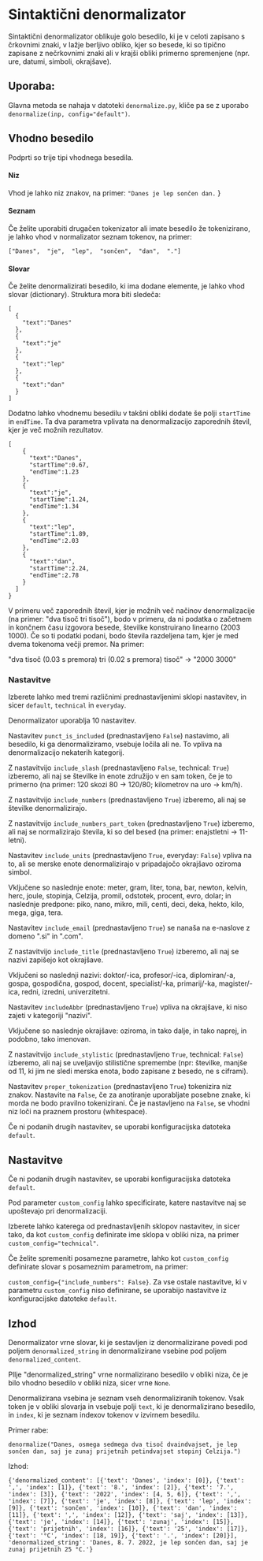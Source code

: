 # Sintaktični denormalizator

Sintaktični denormalizator oblikuje golo besedilo, ki je v celoti zapisano s črkovnimi znaki, v lažje berljivo obliko, kjer so besede, ki so tipično zapisane z nečrkovnimi znaki ali v krajši obliki primerno spremenjene (npr. ure, datumi, simboli, okrajšave).


## Uporaba:

Glavna metoda se nahaja v datoteki ```denormalize.py```, kliče pa se z uporabo `denormalize(inp, config="default")`.



## Vhodno besedilo

Podprti so trije tipi vhodnega besedila.

#### Niz

Vhod je lahko niz znakov, na primer: ```"Danes je lep sončen dan.```
}

#### Seznam

Če želite uporabiti drugačen tokenizator ali imate besedilo že tokenizirano, je lahko vhod v normalizator seznam tokenov, na primer:

```["Danes",  "je",  "lep",  "sončen",  "dan",  "."]```

#### Slovar

Če želite denormalizirati besedilo, ki ima dodane elemente, je lahko vhod slovar (dictionary). Struktura mora biti sledeča:

```
[
  {
    "text":"Danes"
  },
  {
    "text":"je"
  },
  {
    "text":"lep"
  },
  {
    "text":"dan"
  }
]
```

Dodatno lahko vhodnemu besedilu v takšni obliki dodate še polji ```startTime``` in ```endTime```. Ta dva parametra vplivata na denormalizacijo zaporednih števil, kjer je več možnih rezultatov.

```
[
    {
      "text":"Danes",
      "startTime":0.67,
      "endTime":1.23
    },
    {
      "text":"je",
      "startTime":1.24,
      "endTime":1.34
    },
    {
      "text":"lep",
      "startTime":1.89,
      "endTime":2.03
    },
    {
      "text":"dan",
      "startTime":2.24,
      "endTime":2.78
    }
  ]
}
```
V primeru več zaporednih števil, kjer je možnih več načinov denormalizacije (na primer: "dva tisoč tri tisoč"), bodo v primeru, da ni podatka o začetnem in končnem času izgovora besede, številke konstruirano linearno (2003 1000). Če so ti podatki podani, bodo števila razdeljena tam, kjer je med dvema tokenoma večji premor. Na primer:

 "dva tisoč (0.03 s premora) tri (0.02 s premora) tisoč" -> "2000 3000"

### Nastavitve

Izberete lahko med tremi različnimi prednastavljenimi sklopi nastavitev, in sicer ```default```, ```technical``` in ```everyday```.

Denormalizator uporablja 10 nastavitev.



Nastavitev ```punct_is_included``` (prednastavljeno ```False```) nastavimo, ali besedilo, ki ga denormaliziramo, vsebuje ločila ali ne. To vpliva na denormalizacijo nekaterih kategorij.

Z nastavitvijo ```include_slash``` (prednastavljeno ```False```, technical: ```True```) izberemo, ali naj se številke in enote združijo v en sam token, če je to primerno (na primer: 120 skozi 80 -> 120/80; kilometrov na uro -> km/h).

Z nastavitvijo ```include_numbers``` (prednastavljeno ```True```) izberemo, ali naj se številke denormalizirajo.

Z nastavitvijo ```include_numbers_part_token``` (prednastavljeno ```True```) izberemo, ali naj se normalizirajo števila, ki so del besed (na primer: enajstletni -> 11-letni).

Nastavitev ```include_units``` (prednastavljeno ```True```, everyday: ```False```) vpliva na to, ali se merske enote denormalizirajo v pripadajočo okrajšavo oziroma simbol.

Vključene so naslednje enote: meter, gram, liter, tona, bar, newton, kelvin, herc, joule, stopinja, Celzija, promil, odstotek, procent, evro, dolar; in naslednje predpone: piko, nano, mikro, mili, centi, deci, deka, hekto, kilo, mega, giga, tera.

Nastavitev ```include_email``` (prednastavljeno ```True```) se nanaša na e-naslove z domeno ".si" in ".com".

Z nastavitvijo ```include_title``` (prednastavljeno ```True```) izberemo, ali naj se nazivi zapišejo kot okrajšave.

Vključeni so naslednji nazivi: doktor/-ica, profesor/-ica, diplomiran/-a, gospa, gospodična, gospod, docent, specialist/-ka, primarij/-ka, magister/-ica, redni, izredni, univerzitetni.

Nastavitev ```includeAbbr``` (prednastavljeno ```True```) vpliva na okrajšave, ki niso zajeti v kategoriji "nazivi".

Vključene so naslednje okrajšave: oziroma, in tako dalje, in tako naprej, in podobno, tako imenovan.

Z nastavitvijo ```include_stylistic``` (prednastavljeno ```True```, technical: ```False```) izberemo, ali naj se uveljavijo stilistične spremembe (npr: številke, manjše od 11, ki jim ne sledi merska enota, bodo zapisane z besedo, ne s ciframi).

Nastavitev ```proper_tokenization``` (prednastavljeno ```True```) tokenizira niz znakov. Nastavite na ```False```, če za anotiranje uporabljate posebne znake, ki morda ne bodo pravilno tokenizirani. Če je nastavljeno na  ```False```, se vhodni niz loči na praznem prostoru (whitespace).

Če ni podanih drugih nastavitev, se uporabi konfiguracijska datoteka ```default```.


## Nastavitve

Če ni podanih drugih nastavitev, se uporabi konfiguracijska datoteka ```default```.

Pod parameter ```custom_config``` lahko specificirate, katere nastavitve naj se upoštevajo pri denormalizaciji.

Izberete lahko katerega od prednastavljenih sklopov nastavitev, in sicer tako, da kot ```custom_config``` definirate ime sklopa v obliki niza, na primer ```custom_config="technical"```.

Če želite spremeniti posamezne parametre, lahko kot ```custom_config``` definirate slovar s posameznim parametrom, na primer:

```custom_config={"include_numbers": False}```. Za vse ostale nastavitve, ki v parametru ```custom_config``` niso definirane, se uporabijo nastavitve iz konfiguracijske datoteke ```default```.

## Izhod

Denormalizator vrne slovar, ki je sestavljen iz denormalizirane povedi pod poljem ```denormalized_string``` in denormalizirane vsebine pod poljem ```denormalized_content```.

Pllje "denormalized_string" vrne normalizirano besedilo v obliki niza, če je bilo vhodno besedilo v obliki niza, sicer vrne ```None```.

Denormalizirana vsebina je seznam vseh denormaliziranih tokenov. Vsak token je v obliki slovarja in vsebuje polji ```text```, ki je denormalizirano besedilo, in ```index```, ki je seznam indexov tokenov v izvirnem besedilu.

Primer rabe: 

```denormalize("Danes, osmega sedmega dva tisoč dvaindvajset, je lep sončen dan, saj je zunaj prijetnih petindvajset stopinj Celzija.")```

Izhod:
```
{'denormalized_content': [{'text': 'Danes', 'index': [0]}, {'text': ',', 'index': [1]}, {'text': '8.', 'index': [2]}, {'text': '7.', 'index': [3]}, {'text': '2022', 'index': [4, 5, 6]}, {'text': ',', 'index': [7]}, {'text': 'je', 'index': [8]}, {'text': 'lep', 'index': [9]}, {'text': 'sončen', 'index': [10]}, {'text': 'dan', 'index': [11]}, {'text': ',', 'index': [12]}, {'text': 'saj', 'index': [13]}, {'text': 'je', 'index': [14]}, {'text': 'zunaj', 'index': [15]}, {'text': 'prijetnih', 'index': [16]}, {'text': '25', 'index': [17]}, {'text': '°C', 'index': [18, 19]}, {'text': '.', 'index': [20]}], 'denormalized_string': 'Danes, 8. 7. 2022, je lep sončen dan, saj je zunaj prijetnih 25 °C.'}
```